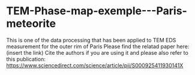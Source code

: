 # TEM-Phase-map-exemple---Paris-meteorite
This is one of the data processing that has been applied to TEM EDS measurement for the outer rim of Paris
Please find the relatad paper here: (insert the link)
Cite the authors if you are using it and please also refer to this publication: https://www.sciencedirect.com/science/article/pii/S000925411930141X
